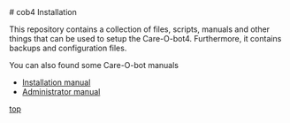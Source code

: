 <a id="top"/>
# cob4 Installation

This repository contains a collection of files, scripts, manuals and other things that can be used to setup the Care-O-bot4.
Furthermore, it contains backups and configuration files.

You can also found some Care-O-bot manuals

- [Installation manual](README_install.md)
- [Administrator manual](README_admin.md)

<a href="#top">top</a>
